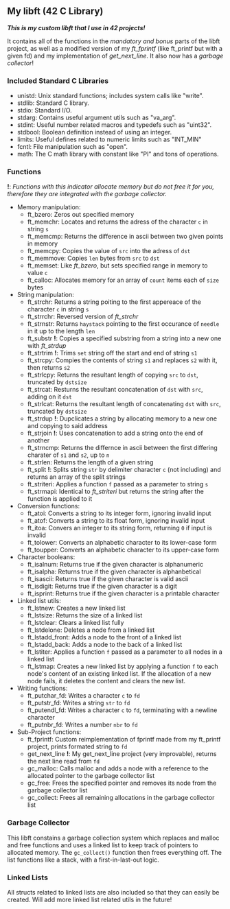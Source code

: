 ## My libft (42 C Library)

***This is my custom libft that I use in 42 projects!***

It contains all of the functions in the *mandatory and bonus* parts of the libft project, as well as a modified version of my *ft_fprintf* (like ft_printf but with a given fd) and my implementation of *get_next_line*. It also now has a *garbage collector*!

### Included Standard C Libraries

- unistd: Unix standard functions; includes system calls like "write".
- stdlib: Standard C library.
- stdio: Standard I/O.
- stdarg: Contains useful argument utils such as "va_arg".
- stdint: Useful number related macros and typedefs such as "uint32".
- stdbool: Boolean definition instead of using an integer.
- limits: Useful defines related to numeric limits such as "INT_MIN"
- fcntl: File manipulation such as "open".
- math: The C math library with constant like "PI" and tons of operations.

### Functions
**!**: _Functions with this indicator allocate memory but do not free it for you, therefore they are integrated with the garbage collector._
- Memory manipulation:
	- ft_bzero: Zeros out specified memory
	- ft_memchr: Locates and returns the adress of the character `c` in string `s`
	- ft_memcmp: Returns the difference in ascii between two given points in memory
	- ft_memcpy: Copies the value of `src` into the adress of `dst`
	- ft_memmove: Copies `len` bytes from `src` to `dst`
	- ft_memset: Like *ft_bzero*, but sets specified range in memory to value `c`
	- ft_calloc: Allocates memory for an array of `count` items each of `size` bytes
- String manipulation:
	- ft_strchr: Returns a string poiting to the first appereace of the character `c` in string `s`
	- ft_strrchr: Reversed version of *ft_strchr*
	- ft_strnstr: Returns `haystack` pointing to the first occurance of `needle` in it up to the length `len`
	- ft_substr **!**: Copies a specified substring from a string into a new one with *ft_strdup*
	- ft_strtrim **!**: Trims `set` string off the start and end of string `s1`
	- ft_strcpy: Compies the contents of string `s1` and replaces `s2` with it, then returns `s2`
	- ft_strlcpy: Returns the resultant length of copying `src` to `dst`, truncated by `dstsize`
	- ft_strcat: Resturns the resultant concatenation of `dst` with `src`, adding on it `dst`
	- ft_strlcat: Returns the resultant length of concatenating `dst` with `src`, truncated by `dstsize`
	- ft_strdup **!**: Dupclicates a string by allocating memory to a new one and copying to said address
	- ft_strjoin **!**: Uses concatenation to add a string onto the end of another
	- ft_strncmp: Returns the differnce in ascii between the first differing charater of `s1` and `s2`, up to `n`
	- ft_strlen: Returns the length of a given string
	- ft_split **!**: Splits string `str` by delimiter character `c` (not including) and returns an array of the split strings
	- ft_striteri: Applies a function `f` passed as a parameter to string `s` 
	- ft_strmapi: Identical to *ft_striteri* but returns the string after the function is applied to it
- Conversion functions:
	- ft_atoi: Converts a string to its integer form, ignoring invalid input
	- ft_atof: Converts a string to its float form, ignoring invalid input
	- ft_itoa: Convers an integer to its string form, returning `0` if input is invalid
	- ft_tolower: Converts an alphabetic character to its lower-case form
	- ft_toupper: Converts an alphabetic character to its upper-case form
- Character booleans:
	- ft_isalnum: Returns true if the given character is alphanumeric
	- ft_isalpha: Returns true if the given character is alphanbetical
	- ft_isascii: Returns true if the given character is valid ascii
	- ft_isdigit: Returns true if the given character is a digit
	- ft_isprint: Returns true if the given character is a printable character
- Linked list utils:
	- ft_lstnew: Creates a new linked list
	- ft_lstsize: Returns the size of a linked list
	- ft_lstclear: Clears a linked list fully
	- ft_lstdelone: Deletes a node from a linked list
	- ft_lstadd_front: Adds a node to the front of a linked list
	- ft_lstadd_back: Adds a node to the back of a linked list
	- ft_lstiter: Applies a function `f` passed as a parameter to all nodes in a linked list
	- ft_lstmap: Creates a new linked list by applying a function `f` to each node's content of an existing linked list. If the allocation of a new node fails, it deletes the content and clears the new list.
- Writing functions:
	- ft_putchar_fd: Writes a character `c` to `fd`
	- ft_putstr_fd: Writes a string `str` to `fd`
	- ft_putendl_fd: Writes a character `c` to `fd`, terminating with a newline character
	- ft_putnbr_fd: Writes a number `nbr` to `fd`
- Sub-Project functions: 
	- ft_fprintf: Custom reimplementation of fprintf made from my ft_printf project, prints formated string to `fd`
	- get_next_line **!**: My get_next_line project (very improvable), returns the next line read from `fd`
	- gc_malloc: Calls malloc and adds a node with a reference to the allocated pointer to the garbage collector list
	- gc_free: Frees the specified pointer and removes its node from the garbage collector list
	- gc_collect: Frees all remaining allocations in the garbage collector list

### Garbage Collector
This libft constains a garbage collection system which replaces and malloc and free functions and uses a linked list to keep track of pointers to allocated memory. The `gc_collect()` function then frees everything off. The list functions like a stack, with a first-in-last-out logic.

### Linked Lists
All structs related to linked lists are also included so that they can easily be created. Will add more linked list related utils in the future!
